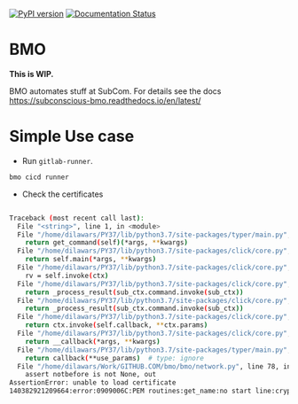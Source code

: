 [![PyPI version](https://badge.fury.io/py/bmo.svg)](https://badge.fury.io/py/bmo) [![Documentation Status](https://readthedocs.org/projects/subconscious-bmo/badge/?version=latest)](https://subconscious-bmo.readthedocs.io/en/latest/?badge=latest)

# BMO

__This is WIP.__

BMO automates stuff at SubCom. For details see the docs https://subconscious-bmo.readthedocs.io/en/latest/

# Simple Use case

- Run `gitlab-runner`.

```bash
bmo cicd runner 
```

- Check the certificates 

```bash

Traceback (most recent call last):
  File "<string>", line 1, in <module>
  File "/home/dilawars/PY37/lib/python3.7/site-packages/typer/main.py", line 214, in __call__
    return get_command(self)(*args, **kwargs)
  File "/home/dilawars/PY37/lib/python3.7/site-packages/click/core.py", line 1130, in __call__
    return self.main(*args, **kwargs)
  File "/home/dilawars/PY37/lib/python3.7/site-packages/click/core.py", line 1055, in main
    rv = self.invoke(ctx)
  File "/home/dilawars/PY37/lib/python3.7/site-packages/click/core.py", line 1657, in invoke
    return _process_result(sub_ctx.command.invoke(sub_ctx))
  File "/home/dilawars/PY37/lib/python3.7/site-packages/click/core.py", line 1657, in invoke
    return _process_result(sub_ctx.command.invoke(sub_ctx))
  File "/home/dilawars/PY37/lib/python3.7/site-packages/click/core.py", line 1404, in invoke
    return ctx.invoke(self.callback, **ctx.params)
  File "/home/dilawars/PY37/lib/python3.7/site-packages/click/core.py", line 760, in invoke
    return __callback(*args, **kwargs)
  File "/home/dilawars/PY37/lib/python3.7/site-packages/typer/main.py", line 500, in wrapper
    return callback(**use_params)  # type: ignore
  File "/home/dilawars/Work/GITHUB.COM/bmo/bmo/network.py", line 78, in check_ssl
    assert notbefore is not None, out
AssertionError: unable to load certificate
140382921209664:error:0909006C:PEM routines:get_name:no start line:crypto/pem/pem_lib.c:745:Expecting: TRUSTED CERTIFICATE


